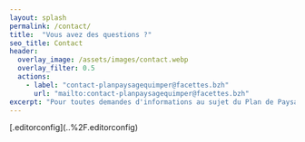 ```yaml
---
layout: splash
permalink: /contact/
title:  "Vous avez des questions ?"
seo_title: Contact
header:
  overlay_image: /assets/images/contact.webp
  overlay_filter: 0.5
  actions:
    - label: "contact-planpaysagequimper@facettes.bzh"
      url: "mailto:contact-planpaysagequimper@facettes.bzh"
excerpt: "Pour toutes demandes d'informations au sujet du Plan de Paysage, contactez l'équipe par mail et en vous inscrivant à la newsletter !"
---
```


<iframe data-w-type="embedded" frameborder="0" scrolling="no" marginheight="0" marginwidth="0" src="https://029ph.mjt.lu/wgt/029ph/qv2/form?c=aaaad1b6" width="100%" style="height: 0;"></iframe>

<script type="text/javascript" src="https://app.mailjet.com/pas-nc-embedded-v1.js"></script>[.editorconfig](..%2F.editorconfig)